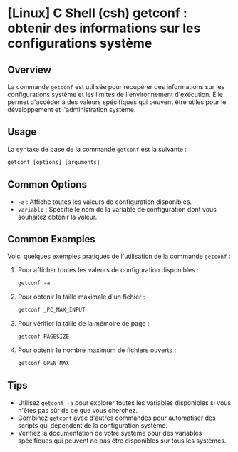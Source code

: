 # [Linux] C Shell (csh) getconf : obtenir des informations sur les configurations système

## Overview
La commande `getconf` est utilisée pour récupérer des informations sur les configurations système et les limites de l'environnement d'exécution. Elle permet d'accéder à des valeurs spécifiques qui peuvent être utiles pour le développement et l'administration système.

## Usage
La syntaxe de base de la commande `getconf` est la suivante :

```csh
getconf [options] [arguments]
```

## Common Options
- `-a` : Affiche toutes les valeurs de configuration disponibles.
- `variable` : Spécifie le nom de la variable de configuration dont vous souhaitez obtenir la valeur.

## Common Examples
Voici quelques exemples pratiques de l'utilisation de la commande `getconf` :

1. Pour afficher toutes les valeurs de configuration disponibles :
   ```csh
   getconf -a
   ```

2. Pour obtenir la taille maximale d'un fichier :
   ```csh
   getconf _PC_MAX_INPUT
   ```

3. Pour vérifier la taille de la mémoire de page :
   ```csh
   getconf PAGESIZE
   ```

4. Pour obtenir le nombre maximum de fichiers ouverts :
   ```csh
   getconf OPEN_MAX
   ```

## Tips
- Utilisez `getconf -a` pour explorer toutes les variables disponibles si vous n'êtes pas sûr de ce que vous cherchez.
- Combinez `getconf` avec d'autres commandes pour automatiser des scripts qui dépendent de la configuration système.
- Vérifiez la documentation de votre système pour des variables spécifiques qui peuvent ne pas être disponibles sur tous les systèmes.